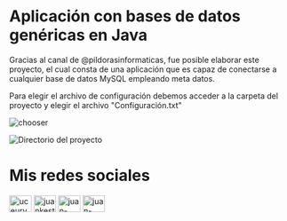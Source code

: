 # Aplicación con bases de datos genéricas en Java
Gracias al canal de @pildorasinformaticas, fue posible elaborar este proyecto, el cual consta de una aplicación que es capaz de conectarse a cualquier base de datos MySQL  empleando meta datos.

Para elegir el archivo de configuración debemos acceder a la carpeta del proyecto y elegir el archivo "Configuración.txt"

![chooser](https://user-images.githubusercontent.com/85718854/139350594-cb2f4d2f-0d29-4615-aecb-6dd3e3f49b99.png)

![Directorio del proyecto](https://user-images.githubusercontent.com/85718854/139350604-9637c4e9-a499-4ad9-a6fa-97d4291488bc.png)

# Mis redes sociales

 <a href="https://www.youtube.com/channel/UCEUrVWPMTrXIWzn5CwnjYhQ" target="blank"><img align="center" src="https://raw.githubusercontent.com/rahuldkjain/github-profile-readme-generator/master/src/images/icons/Social/youtube.svg" alt="uceurvwpmtrxiwzn5cwnjyhq" height="30" width="40" /></a> 
<a href="https://instagram.com/juankestevez" target="blank"><img align="center" src="https://raw.githubusercontent.com/rahuldkjain/github-profile-readme-generator/master/src/images/icons/Social/instagram.svg" alt="juankestevez" height="30" width="40" /></a>
 <a href="https://linkedin.com/in/juan-carlos-estevez-vargas-4abb8b14a/" target="blank"><img align="center" src="https://raw.githubusercontent.com/rahuldkjain/github-profile-readme-generator/master/src/images/icons/Social/linked-in-alt.svg" alt="juan-carlos-estevez-vargas-4abb8b14a/" height="30" width="40" /></a> 
 <a href="https://codepen.io/juan-carlos-estevez-vargas" target="blank"><img align="center" src="https://raw.githubusercontent.com/rahuldkjain/github-profile-readme-generator/master/src/images/icons/Social/codepen.svg" alt="juan-carlos-estevez-vargas" height="30" width="40" /></a>

